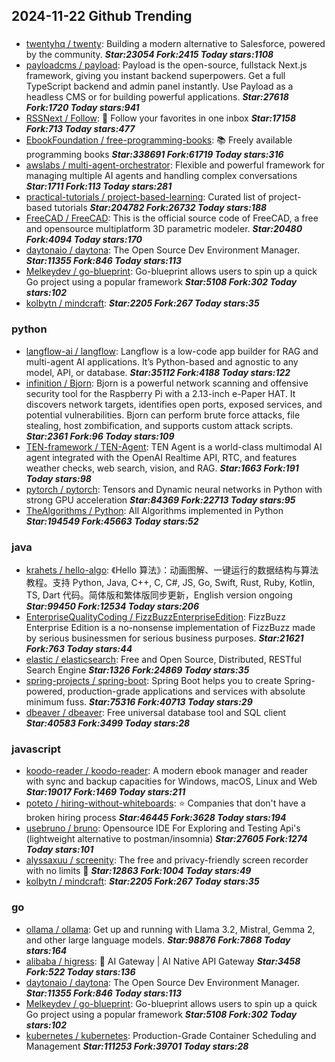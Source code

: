 ## 2024-11-22 Github Trending

### 
* [twentyhq / twenty](https://github.com/twentyhq/twenty): Building a modern alternative to Salesforce, powered by the community. ***Star:23054 Fork:2415 Today stars:1108***
* [payloadcms / payload](https://github.com/payloadcms/payload): Payload is the open-source, fullstack Next.js framework, giving you instant backend superpowers. Get a full TypeScript backend and admin panel instantly. Use Payload as a headless CMS or for building powerful applications. ***Star:27618 Fork:1720 Today stars:941***
* [RSSNext / Follow](https://github.com/RSSNext/Follow): 🧡 Follow your favorites in one inbox ***Star:17158 Fork:713 Today stars:477***
* [EbookFoundation / free-programming-books](https://github.com/EbookFoundation/free-programming-books): 📚 Freely available programming books ***Star:338691 Fork:61719 Today stars:316***
* [awslabs / multi-agent-orchestrator](https://github.com/awslabs/multi-agent-orchestrator): Flexible and powerful framework for managing multiple AI agents and handling complex conversations ***Star:1711 Fork:113 Today stars:281***
* [practical-tutorials / project-based-learning](https://github.com/practical-tutorials/project-based-learning): Curated list of project-based tutorials ***Star:204782 Fork:26732 Today stars:188***
* [FreeCAD / FreeCAD](https://github.com/FreeCAD/FreeCAD): This is the official source code of FreeCAD, a free and opensource multiplatform 3D parametric modeler. ***Star:20480 Fork:4094 Today stars:170***
* [daytonaio / daytona](https://github.com/daytonaio/daytona): The Open Source Dev Environment Manager. ***Star:11355 Fork:846 Today stars:113***
* [Melkeydev / go-blueprint](https://github.com/Melkeydev/go-blueprint): Go-blueprint allows users to spin up a quick Go project using a popular framework ***Star:5108 Fork:302 Today stars:102***
* [kolbytn / mindcraft](https://github.com/kolbytn/mindcraft):  ***Star:2205 Fork:267 Today stars:35***

### python
* [langflow-ai / langflow](https://github.com/langflow-ai/langflow): Langflow is a low-code app builder for RAG and multi-agent AI applications. It’s Python-based and agnostic to any model, API, or database. ***Star:35112 Fork:4188 Today stars:122***
* [infinition / Bjorn](https://github.com/infinition/Bjorn): Bjorn is a powerful network scanning and offensive security tool for the Raspberry Pi with a 2.13-inch e-Paper HAT. It discovers network targets, identifies open ports, exposed services, and potential vulnerabilities. Bjorn can perform brute force attacks, file stealing, host zombification, and supports custom attack scripts. ***Star:2361 Fork:96 Today stars:109***
* [TEN-framework / TEN-Agent](https://github.com/TEN-framework/TEN-Agent): TEN Agent is a world-class multimodal AI agent integrated with the OpenAI Realtime API, RTC, and features weather checks, web search, vision, and RAG. ***Star:1663 Fork:191 Today stars:98***
* [pytorch / pytorch](https://github.com/pytorch/pytorch): Tensors and Dynamic neural networks in Python with strong GPU acceleration ***Star:84369 Fork:22713 Today stars:95***
* [TheAlgorithms / Python](https://github.com/TheAlgorithms/Python): All Algorithms implemented in Python ***Star:194549 Fork:45663 Today stars:52***

### java
* [krahets / hello-algo](https://github.com/krahets/hello-algo): 《Hello 算法》：动画图解、一键运行的数据结构与算法教程。支持 Python, Java, C++, C, C#, JS, Go, Swift, Rust, Ruby, Kotlin, TS, Dart 代码。简体版和繁体版同步更新，English version ongoing ***Star:99450 Fork:12534 Today stars:206***
* [EnterpriseQualityCoding / FizzBuzzEnterpriseEdition](https://github.com/EnterpriseQualityCoding/FizzBuzzEnterpriseEdition): FizzBuzz Enterprise Edition is a no-nonsense implementation of FizzBuzz made by serious businessmen for serious business purposes. ***Star:21621 Fork:763 Today stars:44***
* [elastic / elasticsearch](https://github.com/elastic/elasticsearch): Free and Open Source, Distributed, RESTful Search Engine ***Star:1326 Fork:24869 Today stars:35***
* [spring-projects / spring-boot](https://github.com/spring-projects/spring-boot): Spring Boot helps you to create Spring-powered, production-grade applications and services with absolute minimum fuss. ***Star:75316 Fork:40713 Today stars:29***
* [dbeaver / dbeaver](https://github.com/dbeaver/dbeaver): Free universal database tool and SQL client ***Star:40583 Fork:3499 Today stars:28***

### javascript
* [koodo-reader / koodo-reader](https://github.com/koodo-reader/koodo-reader): A modern ebook manager and reader with sync and backup capacities for Windows, macOS, Linux and Web ***Star:19017 Fork:1469 Today stars:211***
* [poteto / hiring-without-whiteboards](https://github.com/poteto/hiring-without-whiteboards): ⭐️ Companies that don't have a broken hiring process ***Star:46445 Fork:3628 Today stars:194***
* [usebruno / bruno](https://github.com/usebruno/bruno): Opensource IDE For Exploring and Testing Api's (lightweight alternative to postman/insomnia) ***Star:27605 Fork:1274 Today stars:101***
* [alyssaxuu / screenity](https://github.com/alyssaxuu/screenity): The free and privacy-friendly screen recorder with no limits 🎥 ***Star:12863 Fork:1004 Today stars:49***
* [kolbytn / mindcraft](https://github.com/kolbytn/mindcraft):  ***Star:2205 Fork:267 Today stars:35***

### go
* [ollama / ollama](https://github.com/ollama/ollama): Get up and running with Llama 3.2, Mistral, Gemma 2, and other large language models. ***Star:98876 Fork:7868 Today stars:164***
* [alibaba / higress](https://github.com/alibaba/higress): 🤖 AI Gateway | AI Native API Gateway ***Star:3458 Fork:522 Today stars:136***
* [daytonaio / daytona](https://github.com/daytonaio/daytona): The Open Source Dev Environment Manager. ***Star:11355 Fork:846 Today stars:113***
* [Melkeydev / go-blueprint](https://github.com/Melkeydev/go-blueprint): Go-blueprint allows users to spin up a quick Go project using a popular framework ***Star:5108 Fork:302 Today stars:102***
* [kubernetes / kubernetes](https://github.com/kubernetes/kubernetes): Production-Grade Container Scheduling and Management ***Star:111253 Fork:39701 Today stars:28***
